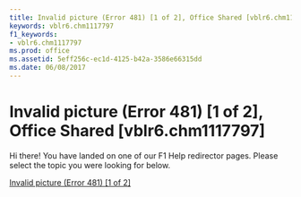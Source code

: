 ```yaml
---
title: Invalid picture (Error 481) [1 of 2], Office Shared [vblr6.chm1117797]
keywords: vblr6.chm1117797
f1_keywords:
- vblr6.chm1117797
ms.prod: office
ms.assetid: 5eff256c-ec1d-4125-b42a-3586e66315dd
ms.date: 06/08/2017
---
```



# Invalid picture (Error 481) [1 of 2], Office Shared [vblr6.chm1117797]

Hi there! You have landed on one of our F1 Help redirector pages. Please select the topic you were looking for below.

[Invalid picture (Error 481) [1 of 2]](http://msdn.microsoft.com/library/1e4e286c-75f0-87d5-50fb-8d7ccb3bb27d%28Office.15%29.aspx)

